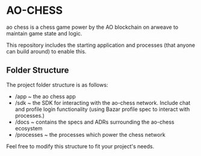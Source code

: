 # AO-CHESS

ao chess is a chess game power by the AO blockchain on arweave to maintain game state and logic.

This repository includes the starting application and processes (that anyone can build around) to enable this.

## Folder Structure

The project folder structure is as follows:

- /app ~ the ao chess app
- /sdk ~ the SDK for interacting with the ao-chess network. Include chat and profile login functionality (using Bazar profile spec to interact with processes.)
- /docs ~ contains the specs and ADRs surrounding the ao-chess ecosystem
- /processes ~ the processes which power the chess network

Feel free to modify this structure to fit your project's needs.
